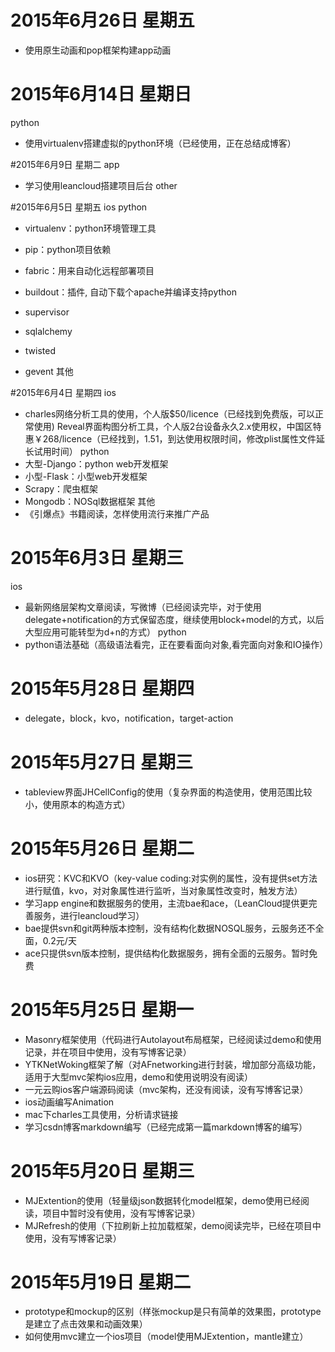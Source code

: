 






# 2015年6月26日 星期五
* 使用原生动画和pop框架构建app动画

# 2015年6月14日 星期日

python
* 使用virtualenv搭建虚拟的python环境（已经使用，正在总结成博客）

#2015年6月9日 星期二 
app
* 学习使用leancloud搭建项目后台
other

#2015年6月5日 星期五 
ios
python

* virtualenv：python环境管理工具

* pip：python项目依赖 

* fabric：用来自动化远程部署项目

* buildout：插件, 自动下载个apache并编译支持python

* supervisor

* sqlalchemy

* twisted

* gevent
其他

#2015年6月4日 星期四 
ios

* charles网络分析工具的使用，个人版$50/licence（已经找到免费版，可以正常使用)
Reveal界面构图分析工具，个人版2台设备永久2.x使用权，中国区特惠￥268/licence（已经找到，1.51，到达使用权限时间，修改plist属性文件延长试用时间）
python
* 大型-Django：python web开发框架
* 小型-Flask：小型web开发框架
* Scrapy：爬虫框架
* Mongodb：NOSql数据框架
其他
* 《引爆点》书籍阅读，怎样使用流行来推广产品

# 2015年6月3日 星期三 
ios
* 最新网络层架构文章阅读，写微博（已经阅读完毕，对于使用delegate+notification的方式保留态度，继续使用block+model的方式，以后大型应用可能转型为d+n的方式）
python
* python语法基础（高级语法看完，正在要看面向对象,看完面向对象和IO操作）

# 2015年5月28日 星期四 
* delegate，block，kvo，notification，target-action

# 2015年5月27日 星期三 
* tableview界面JHCellConfig的使用（复杂界面的构造使用，使用范围比较小，使用原本的构造方式）

# 2015年5月26日 星期二 
* ios研究：KVC和KVO（key-value coding:对实例的属性，没有提供set方法进行赋值，kvo，对对象属性进行监听，当对象属性改变时，触发方法）
* 学习app engine和数据服务的使用，主流bae和ace，（LeanCloud提供更完善服务，进行leancloud学习）
* bae提供svn和git两种版本控制，没有结构化数据NOSQL服务，云服务还不全面，0.2元/天
* ace只提供svn版本控制，提供结构化数据服务，拥有全面的云服务。暂时免费

# 2015年5月25日 星期一 
* Masonry框架使用（代码进行Autolayout布局框架，已经阅读过demo和使用记录，并在项目中使用，没有写博客记录）
* YTKNetWoking框架了解（对AFnetworking进行封装，增加部分高级功能，适用于大型mvc架构ios应用，demo和使用说明没有阅读）
* 一元云购ios客户端源码阅读（mvc架构，还没有阅读，没有写博客记录）
* ios动画编写Animation
* mac下charles工具使用，分析请求链接
* 学习csdn博客markdown编写（已经完成第一篇markdown博客的编写）



# 2015年5月20日 星期三 

* MJExtention的使用（轻量级json数据转化model框架，demo使用已经阅读，项目中暂时没有使用，没有写博客记录）
* MJRefresh的使用（下拉刷新上拉加载框架，demo阅读完毕，已经在项目中使用，没有写博客记录）

# 2015年5月19日 星期二 
* prototype和mockup的区别（样张mockup是只有简单的效果图，prototype是建立了点击效果和动画效果）
* 如何使用mvc建立一个ios项目（model使用MJExtention，mantle建立）





